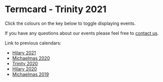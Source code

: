 # Termcard - Trinity 2021

Click the colours on the key below to toggle displaying events.

If you have any questions about our events please feel free to [contact us](/contact).  

<Calendar styles='calendar.module.css' settings='calendar.json' start='18 April 2021' finish='29 June 2021' weeks='9' title="HT'19"/>

Link to previous calendars:
- [Hilary 2021](/termcard/ht21)
- [Michaelmas 2020](/termcard/mt20)
- [Trinity 2020](/termcard/tt20)
- [Hilary 2020](/termcard/ht20)
- [Michaelmas 2019](/termcard/michaelmas)